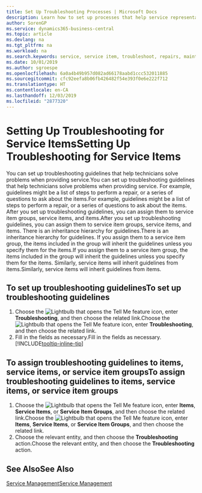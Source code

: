 ```yaml
---
title: Set Up Troubleshooting Processes | Microsoft Docs
description: Learn how to set up processes that help service representatives identify and resolve issues with service items.
author: SorenGP
ms.service: dynamics365-business-central
ms.topic: article
ms.devlang: na
ms.tgt_pltfrm: na
ms.workload: na
ms.search.keywords: service, service item, troubleshoot, repairs, maintenance
ms.date: 10/01/2019
ms.author: sgroespe
ms.openlocfilehash: 6a0a4b49b957d082ad66178aabd1ccc532011885
ms.sourcegitcommit: cfc92eefa8b06fb426482f54e393f0e6e222f712
ms.translationtype: HT
ms.contentlocale: en-CA
ms.lasthandoff: 12/03/2019
ms.locfileid: "2877320"
---
```

# <a name="setting-up-troubleshooting-for-service-items"></a><span data-ttu-id="89e60-103">Setting Up Troubleshooting for Service Items</span><span class="sxs-lookup"><span data-stu-id="89e60-103">Setting Up Troubleshooting for Service Items</span></span>
<span data-ttu-id="89e60-104">You can set up troubleshooting guidelines that help technicians solve problems when providing service.</span><span class="sxs-lookup"><span data-stu-id="89e60-104">You can set up troubleshooting guidelines that help technicians solve problems when providing service.</span></span> <span data-ttu-id="89e60-105">For example, guidelines might be a list of steps to perform a repair, or a series of questions to ask about the items.</span><span class="sxs-lookup"><span data-stu-id="89e60-105">For example, guidelines might be a list of steps to perform a repair, or a series of questions to ask about the items.</span></span> <span data-ttu-id="89e60-106">After you set up troubleshooting guidelines, you can assign them to service item groups, service items, and items.</span><span class="sxs-lookup"><span data-stu-id="89e60-106">After you set up troubleshooting guidelines, you can assign them to service item groups, service items, and items.</span></span> <span data-ttu-id="89e60-107">There is an inheritance hierarchy for guidelines.</span><span class="sxs-lookup"><span data-stu-id="89e60-107">There is an inheritance hierarchy for guidelines.</span></span> <span data-ttu-id="89e60-108">If you assign them to a service item group, the items included in the group will inherit the guidelines unless you specify them for the items.</span><span class="sxs-lookup"><span data-stu-id="89e60-108">If you assign them to a service item group, the items included in the group will inherit the guidelines unless you specify them for the items.</span></span> <span data-ttu-id="89e60-109">Similarly, service items will inherit guidelines from items.</span><span class="sxs-lookup"><span data-stu-id="89e60-109">Similarly, service items will inherit guidelines from items.</span></span>  

## <a name="to-set-up-troubleshooting-guidelines"></a><span data-ttu-id="89e60-110">To set up troubleshooting guidelines</span><span class="sxs-lookup"><span data-stu-id="89e60-110">To set up troubleshooting guidelines</span></span>
1. <span data-ttu-id="89e60-111">Choose the ![Lightbulb that opens the Tell Me feature](media/ui-search/search_small.png "Tell me what you want to do") icon, enter **Troubleshooting**, and then choose the related link.</span><span class="sxs-lookup"><span data-stu-id="89e60-111">Choose the ![Lightbulb that opens the Tell Me feature](media/ui-search/search_small.png "Tell me what you want to do") icon, enter **Troubleshooting**, and then choose the related link.</span></span>  
2. <span data-ttu-id="89e60-112">Fill in the fields as necessary.</span><span class="sxs-lookup"><span data-stu-id="89e60-112">Fill in the fields as necessary.</span></span> [!INCLUDE[tooltip-inline-tip](includes/tooltip-inline-tip_md.md)]  

## <a name="to-assign-troubleshooting-guidelines-to-items-service-items-or-service-item-groups"></a><span data-ttu-id="89e60-113">To assign troubleshooting guidelines to items, service items, or service item groups</span><span class="sxs-lookup"><span data-stu-id="89e60-113">To assign troubleshooting guidelines to items, service items, or service item groups</span></span>
1. <span data-ttu-id="89e60-114">Choose the ![Lightbulb that opens the Tell Me feature](media/ui-search/search_small.png "Tell me what you want to do") icon, enter **Items**, **Service Items**, or **Service Item Groups**, and then choose the related link.</span><span class="sxs-lookup"><span data-stu-id="89e60-114">Choose the ![Lightbulb that opens the Tell Me feature](media/ui-search/search_small.png "Tell me what you want to do") icon, enter **Items**, **Service Items**, or **Service Item Groups**, and then choose the related link.</span></span>  
2. <span data-ttu-id="89e60-115">Choose the relevant entity, and then choose the **Troubleshooting** action.</span><span class="sxs-lookup"><span data-stu-id="89e60-115">Choose the relevant entity, and then choose the **Troubleshooting** action.</span></span>  

## <a name="see-also"></a><span data-ttu-id="89e60-116">See Also</span><span class="sxs-lookup"><span data-stu-id="89e60-116">See Also</span></span>
[<span data-ttu-id="89e60-117">Service Management</span><span class="sxs-lookup"><span data-stu-id="89e60-117">Service Management</span></span>](service-service.md)